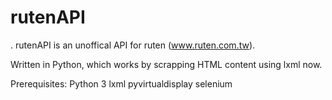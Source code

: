 # rutenAPI
.
rutenAPI is an unoffical API for ruten (www.ruten.com.tw).

Written in Python, which works by scrapping HTML content using lxml now.

Prerequisites:
Python 3
lxml
pyvirtualdisplay
selenium